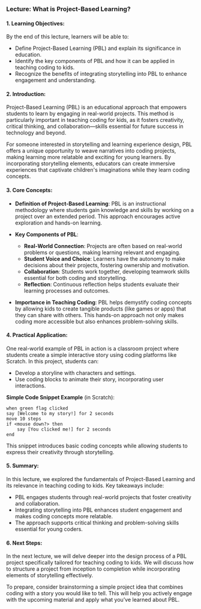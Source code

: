 ### Lecture: What is Project-Based Learning?

#### 1. Learning Objectives:
By the end of this lecture, learners will be able to:
- Define Project-Based Learning (PBL) and explain its significance in education.
- Identify the key components of PBL and how it can be applied in teaching coding to kids.
- Recognize the benefits of integrating storytelling into PBL to enhance engagement and understanding.

#### 2. Introduction:
Project-Based Learning (PBL) is an educational approach that empowers students to learn by engaging in real-world projects. This method is particularly important in teaching coding for kids, as it fosters creativity, critical thinking, and collaboration—skills essential for future success in technology and beyond.

For someone interested in storytelling and learning experience design, PBL offers a unique opportunity to weave narratives into coding projects, making learning more relatable and exciting for young learners. By incorporating storytelling elements, educators can create immersive experiences that captivate children's imaginations while they learn coding concepts.

#### 3. Core Concepts:
- **Definition of Project-Based Learning**: PBL is an instructional methodology where students gain knowledge and skills by working on a project over an extended period. This approach encourages active exploration and hands-on learning.
  
- **Key Components of PBL**:
  - **Real-World Connection**: Projects are often based on real-world problems or questions, making learning relevant and engaging.
  - **Student Voice and Choice**: Learners have the autonomy to make decisions about their projects, fostering ownership and motivation.
  - **Collaboration**: Students work together, developing teamwork skills essential for both coding and storytelling.
  - **Reflection**: Continuous reflection helps students evaluate their learning processes and outcomes.

- **Importance in Teaching Coding**: PBL helps demystify coding concepts by allowing kids to create tangible products (like games or apps) that they can share with others. This hands-on approach not only makes coding more accessible but also enhances problem-solving skills.

#### 4. Practical Application:
One real-world example of PBL in action is a classroom project where students create a simple interactive story using coding platforms like Scratch. In this project, students can:
- Develop a storyline with characters and settings.
- Use coding blocks to animate their story, incorporating user interactions.

**Simple Code Snippet Example** (in Scratch):
```scratch
when green flag clicked
say [Welcome to my story!] for 2 seconds
move 10 steps
if <mouse down?> then
    say [You clicked me!] for 2 seconds
end
```
This snippet introduces basic coding concepts while allowing students to express their creativity through storytelling.

#### 5. Summary:
In this lecture, we explored the fundamentals of Project-Based Learning and its relevance in teaching coding to kids. Key takeaways include:
- PBL engages students through real-world projects that foster creativity and collaboration.
- Integrating storytelling into PBL enhances student engagement and makes coding concepts more relatable.
- The approach supports critical thinking and problem-solving skills essential for young coders.

#### 6. Next Steps:
In the next lecture, we will delve deeper into the design process of a PBL project specifically tailored for teaching coding to kids. We will discuss how to structure a project from inception to completion while incorporating elements of storytelling effectively.

To prepare, consider brainstorming a simple project idea that combines coding with a story you would like to tell. This will help you actively engage with the upcoming material and apply what you’ve learned about PBL.